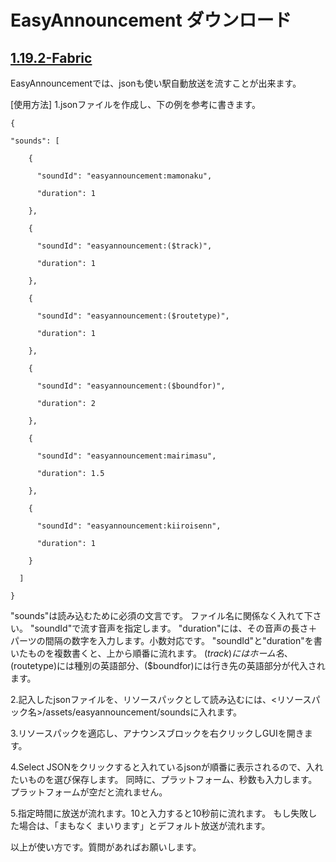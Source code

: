 # EasyAnnouncement ダウンロード
## [1.19.2-Fabric](https://github.com/botamochi129/EasyAnnouncement/releases/tag/1.19.2-Fabric)


EasyAnnouncementでは、jsonも使い駅自動放送を流すことが出来ます。

[使用方法]
1.jsonファイルを作成し、下の例を参考に書きます。

    {
    
    "sounds": [
    
        {
        
          "soundId": "easyannouncement:mamonaku",
          
          "duration": 1
          
        },
        
        {
        
          "soundId": "easyannouncement:($track)",
          
          "duration": 1
          
        },
        
        {
        
          "soundId": "easyannouncement:($routetype)",
          
          "duration": 1
          
        },
        
        {
        
          "soundId": "easyannouncement:($boundfor)",
          
          "duration": 2
          
        },
        
        {
        
          "soundId": "easyannouncement:mairimasu",
          
          "duration": 1.5
          
        },
        
        {
        
          "soundId": "easyannouncement:kiiroisenn",
          
          "duration": 1
          
        }
        
      ]
      
    }


"sounds"は読み込むために必須の文言です。
ファイル名に関係なく入れて下さい。
"soundId"で流す音声を指定します。
"duration"には、その音声の長さ＋パーツの間隔の数字を入力します。小数対応です。
"soundId"と"duration"を書いたものを複数書くと、上から順番に流れます。
($track)にはホーム名、($routetype)には種別の英語部分、($boundfor)には行き先の英語部分が代入されます。

2.記入したjsonファイルを、リソースパックとして読み込むには、<リソースパック名>/assets/easyannouncement/soundsに入れます。

3.リソースパックを適応し、アナウンスブロックを右クリックしGUIを開きます。

4.Select JSONをクリックすると入れているjsonが順番に表示されるので、入れたいものを選び保存します。
同時に、プラットフォーム、秒数も入力します。プラットフォームが空だと流れません。

5.指定時間に放送が流れます。10と入力すると10秒前に流れます。
もし失敗した場合は、「まもなく まいります」とデフォルト放送が流れます。


以上が使い方です。質問があればお願いします。
